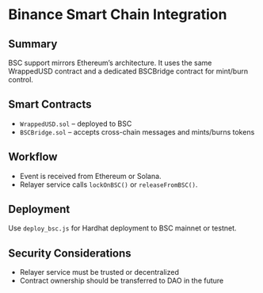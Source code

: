 # Binance Smart Chain Integration

## Summary

BSC support mirrors Ethereum’s architecture. It uses the same WrappedUSD contract and a dedicated BSCBridge contract for mint/burn control.

## Smart Contracts

- `WrappedUSD.sol` – deployed to BSC
- `BSCBridge.sol` – accepts cross-chain messages and mints/burns tokens

## Workflow

- Event is received from Ethereum or Solana.
- Relayer service calls `lockOnBSC()` or `releaseFromBSC()`.

## Deployment

Use `deploy_bsc.js` for Hardhat deployment to BSC mainnet or testnet.

## Security Considerations

- Relayer service must be trusted or decentralized
- Contract ownership should be transferred to DAO in the future
